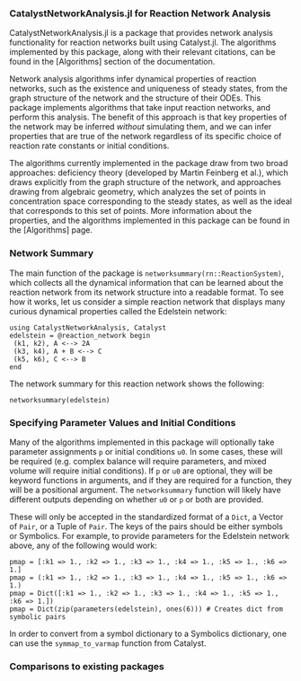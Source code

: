 ### CatalystNetworkAnalysis.jl for Reaction Network Analysis
CatalystNetworkAnalysis.jl is a package that provides network analysis functionality for reaction networks built using Catalyst.jl. The algorithms implemented by this package, along with their relevant citations, can be found in the [Algorithms] 
section of the documentation. 

Network analysis algorithms infer dynamical properties of reaction networks, such as the existence and uniqueness of steady states, from the graph structure of the network and the structure of their ODEs. This package implements algorithms that take input reaction networks, and perform this analysis. The benefit of this approach is that key properties of the network may be inferred *without* simulating them, and we can infer properties that are true of the network regardless of its specific choice of reaction rate constants or initial conditions. 

The algorithms currently implemented in the package draw from two broad approaches: deficiency theory (developed by Martin Feinberg et al.), which draws explicitly from the graph structure of the network, and approaches drawing from algebraic geometry, which analyzes the set of points in concentration space corresponding to the steady states, as well as the ideal that corresponds to this set of points. More information about the properties, and the algorithms implemented in this package  can be found in the [Algorithms] page. 

### Network Summary
The main function of the package is `networksummary(rn::ReactionSystem)`, which collects all the dynamical information that can be learned about the reaction network from its network structure into a readable format. To see how it works, let us consider a simple reaction network that displays many curious dynamical properties called the Edelstein network: 

```@example intro
using CatalystNetworkAnalysis, Catalyst
edelstein = @reaction_network begin
 (k1, k2), A <--> 2A
 (k3, k4), A + B <--> C
 (k5, k6), C <--> B
end
```

The network summary for this reaction network shows the following:
```@example intro
networksummary(edelstein)
```

### Specifying Parameter Values and Initial Conditions
Many of the algorithms implemented in this package will optionally take parameter assignments `p` or initial conditions `u0`. In some cases, these will be required (e.g. complex balance will require parameters, and mixed volume will require initial conditions). If `p` or `u0` are optional, they will be keyword functions in arguments, and if they are required for a function, they will be a positional argument. The `networksummary` function will likely have different outputs depending on whether `u0` or `p` or both are provided. 

These will only be accepted in the standardized format of a `Dict`, a Vector of `Pair`, or a Tuple of `Pair`. The keys of the pairs should be either symbols or Symbolics. For example, to provide parameters for the Edelstein network above, any of the following would work: 

```@example intro
pmap = [:k1 => 1., :k2 => 1., :k3 => 1., :k4 => 1., :k5 => 1., :k6 => 1.]
pmap = (:k1 => 1., :k2 => 1., :k3 => 1., :k4 => 1., :k5 => 1., :k6 => 1.)
pmap = Dict([:k1 => 1., :k2 => 1., :k3 => 1., :k4 => 1., :k5 => 1., :k6 => 1.])
pmap = Dict(zip(parameters(edelstein), ones(6))) # Creates dict from symbolic pairs
```

In order to convert from a symbol dictionary to a Symbolics dictionary, one can use the `symmap_to_varmap` function from Catalyst. 

### Comparisons to existing packages
